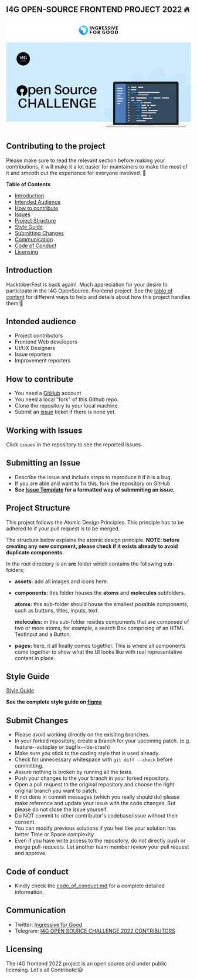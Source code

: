 ## I4G OPEN-SOURCE FRONTEND PROJECT 2022 🔥

<img src="./images/I4G-OPENSOURCE-IMAGE.jpg">

## Contributing to the project

Please make sure to read the relevant section before making your contributions, it will make it a lot easier for maintainers to make the most of it and smooth out the experience for everyone involved. 🚀

**Table of Contents**

- [Introduction](#introduction)
- [Intended Audience](#intended-audience)
- [How to contribute](#how-to-contribute)
- [Issues](#working-with-issues)
- [Project Structure](#project-structure)
- [Style Guide](#style-guide)
- [Submitting Changes](#submit-changes)
- [Communication](#communication)
- [Code of Conduct](#code-of-conduct)
- [Licensing](#licensing)


## Introduction

HacktoberFest is back again!. Much appreciation for your desire to participate in the I4G OpenSource. Frontend project. See the [table of content](#contributing-to-the-project) for different ways to help and details about how this project handles them!📝


## Intended audience
- Project contributors
- Frontend Web developers
- UI/UX Designers
- Issue reporters
- Improvement reporters


## How to contribute

- You need a [GitHub](https://www.github.com) account
- You need a local "fork" of this Github repo.
- Clone the repository to your local machine.
- Submit an [issue](https://github.com/Ingressive-for-Good/I4G-OPENSOURCE-FRONTEND-PROJECT-2022/issues) ticket if there is none yet.


## Working with Issues

Click `issues` in the repository to see the reported issues.


## Submitting an Issue

- Describe the issue and include steps to reproduce it if it is a bug.
- If you are able and want to fix this, fork the repository on GitHub
- **See [Issue Template](./issue_template.md) for a formatted way of submmiting an issue.**


## Project Structure

This project follows the Atomic Design Principles. This principle has to be adhered to if your pull request is to be merged.

The structure below explains the atomic design principle.
**NOTE: before creating any new compnent, please check if it exists already to avoid duplicate components.**

In the root directory is an **src** folder which contains the following sub-folders;

- **assets:** add all images and icons here.

- **components:** this folder houses the **atoms** and **molecules** subfolders.

    **atoms:** this sub-folder should house the smallest possible components, such as buttons, titles, inputs, text.

    **molecules:** in this sub-folder resides components that are composed of two or more atoms, for example, a search Box comprising of an HTML TextInput and a Button.

- **pages:** here, it all finally comes together. This is where all components come together to show what the UI looks like with real representative content in place.


## Style Guide

[Style Guide](./style_guide.md)

**See the complete style guide on [figma](https://www.figma.com/file/cK9hICwy4Tcs7Nw2mXh0Aj/I4G-Open-Source)**

## Submit Changes

- Please avoid working directly on the exisiting branches.
- In your forked repository, create a branch for your upcoming patch. (e.g. feature--autoplay or bugfix--ios-crash)
- Make sure you stick to the coding style that is used already.
- Check for unnecessary whitespace with `git diff --check` before committing.
- Assure nothing is broken by running all the tests.
- Push your changes to the your branch in your forked repository.
- Open a pull request to the original repository and choose the right original branch you want to patch. 
- If not done in commit messages (which you really should do) please make reference and update your issue with the code changes. But please do not close the issue yourself.
- Do NOT commit to other contributor's codebase/issue without their consent.
- You can modify previous solutions if you feel like your solution has better Time or Space complexity.
- Even if you have write access to the repository, do not directly push or merge pull-requests. Let another team member review your pull request and approve.


## Code of conduct

- Kindly check the [code_of_conduct.md](./code_of_conduct.md) for a complete detailed information.


## Communication

- Twitter: [Ingressive for Good](https://twitter.com/Ingressive4Good)
- Telegram: [I4G OPEN SOURCE CHALLENGE 2022 CONTRIBUTORS](https://t.me/+pL8u3OvU-ss3MTk0)


## Licensing

The I4G frontend 2022 project is an open source and under public licensing. Let's all Contribute!😃